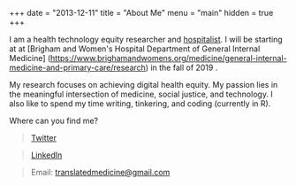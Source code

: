 +++
date = "2013-12-11"
title = "About Me"
menu = "main"
hidden = true
+++

I am a health technology equity researcher and [hospitalist](https://www.acponline.org/about-acp/about-internal-medicine/general-internal-medicine/hospital-medicine). I will be starting at at [Brigham and Women's Hospital Department of General Internal Medicine] (https://www.brighamandwomens.org/medicine/general-internal-medicine-and-primary-care/research) in the fall of 2019 . 

My research focuses on achieving digital health equity. My passion lies in the meaningful intersection of medicine, social justice, and technology. I also like to spend my time writing, tinkering, and coding (currently in R).

Where can you find me?

>[Twitter](https://twitter.com/translatedmed)

>[LinkedIn](https://www.linkedin.com/in/jorgearodriguezmd/)

>Email: translatedmedicine@gmail.com
